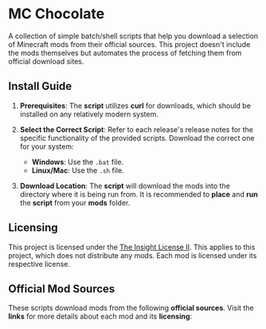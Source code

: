 # MC Chocolate
A collection of simple batch/shell scripts that help you download a selection of Minecraft mods from their official sources. This project doesn't include the mods themselves but automates the process of fetching them from official download sites.

## Install Guide
1. **Prerequisites**:
   The **script** utilizes **curl** for downloads, which should be installed on any relatively modern system.

2. **Select the Correct Script**:
   Refer to each release's release notes for the specific functionality of the provided scripts. Download the correct one for your system:
   - **Windows**: Use the `.bat` file.
   - **Linux/Mac**: Use the `.sh` file.

3. **Download Location**:
   The **script** will download the mods into the directory where it is being run from. It is recommended to **place** and **run** the **script** from your **mods** folder.

## Licensing
This project is licensed under the [The Insight License II](license.md). This applies to this project, which does not distribute any mods. Each mod is licensed under its respective license.

## Official Mod Sources
These scripts download mods from the following **official sources**. Visit the **links** for more details about each mod and its **licensing**:
